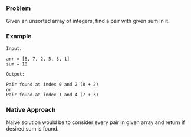 ### Problem

Given an unsorted array of integers, find a pair with given sum in it.

### Example

```
Input:

arr = [8, 7, 2, 5, 3, 1]
sum = 10

Output:

Pair found at index 0 and 2 (8 + 2)
or
Pair found at index 1 and 4 (7 + 3)
```

### Native Approach

Naive solution would be to consider every pair in given array and return if desired sum is found.